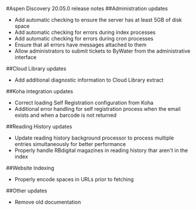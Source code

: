 #Aspen Discovery 20.05.0 release notes
##Administration updates
- Add automatic checking to ensure the server has at least 5GB of disk space
- Add automatic checking for errors during index processes
- Add automatic checking for errors during cron processes
- Ensure that all errors have messages attached to them
- Allow administrators to submit tickets to ByWater from the administrative interface

##Cloud Library updates 
- Add additional diagnostic information to Cloud Library extract

##Koha integration updates
- Correct loading Self Registration configuration from Koha
- Additional error handling for self registration process when the email exists and when a barcode is not returned

##Reading History updates
- Update reading history background processor to process multiple entries simultaneously for better performance
- Properly handle RBdigital magazines in reading history thar aren't in the index

##Website Indexing
- Properly encode spaces in URLs prior to fetching

##Other updates
- Remove old documentation